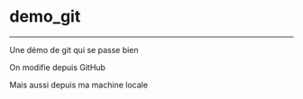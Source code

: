 # demo_git
************

Une démo de git qui se passe bien

On modifie depuis GitHub

Mais aussi depuis ma machine locale
